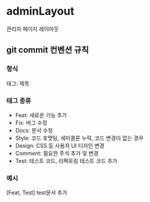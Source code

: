 # adminLayout
관리자 페이지 레이아웃

## git commit 컨벤션 규칙

### 형식 
태그: 제목 

### 태그 종류
- Feat: 새로운 기능 추가
- Fix: 버그 수정
- Docs: 문서 수정
- Style: 코드 포맷팅, 세미콜론 누락, 코드 변경이 없는 경우
- Design: CSS 등 사용자 UI 디자인 변경
- Comment: 필요한 주석 추가 및 변경
- Test: 테스트 코드, 리펙토링 테스트 코드 추가

### 예시 
[Feat, Test] test문서 추가 

